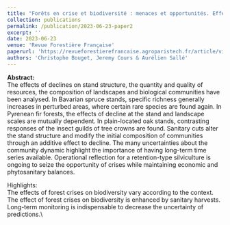 ```yaml
---
title: "Forêts en crise et biodiversité : menaces et opportunités. Effets des dépérissements et de leur gestion sur la biodiversité forestière"
collection: publications
permalink: /publication/2023-06-23-paper2
excerpt: ''
date: 2023-06-23
venue: 'Revue Forestière Française'
paperurl: 'https://revueforestierefrancaise.agroparistech.fr/article/view/7595'
authors: 'Christophe Bouget, Jeremy Cours & Aurélien Sallé'
---
```


**Abstract:**\
The effects of declines on stand structure, the quantity and quality of resources, the composition of landscapes and biological communities have been analysed. In Bavarian spruce stands, specific richness generally increases in perturbed areas, where certain rare species are found again. In Pyrenean fir forests, the effects of decline at the stand and landscape scales are mutually dependent. In plain-located oak stands, contrasting responses of the insect guilds of tree crowns are found. Sanitary cuts alter the stand structure and modify the initial composition of communities through an additive effect to decline. The many uncertainties about the community dynamic highlight the importance of having long-term time series available. Operational reflection for a retention-type silviculture is ongoing to seize the opportunity of crises while maintaining economic and phytosanitary balances.

Highlights:\
The effects of forest crises on biodiversity vary according to the context.\
The effect of forest crises on biodiversity is enhanced by sanitary harvests.\
Long-term monitoring is indispensable to decrease the uncertainty of predictions.\
